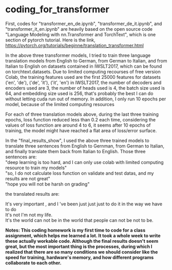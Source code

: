 # coding_for_transformer
First, codes for "transformer_en_de.ipynb", "transformer_de_it.ipynb", and "transformer_it_en.ipynb" are heavily based on the open source code "Language Modeling with nn.Transformer and TorchText", which is one section of pytorch tutorial. Here is the link, https://pytorch.org/tutorials/beginne/translation_transformer.html
<br/>

In the above three transformer models, I tried to train three language translation models from English to German, from German to Italian, and from Italian to English on datasets contained in IWSLT2017, which can be found on torchtext.datasets. Due to limited computing recourses of free version Colab, the training features used are the first 25000 features for datasets ('en', 'de'), ('de', 'it'), ('it', 'en') in IWSLT2017, the number of decoders and encoders used are 3, the number of heads used is 4, the batch size used is 64, and embedding size used is 256, that's probably the best I can do without letting cuda run out of memory. In addition, I only run 10 epochs per model, because of the limited computing resources 
<br/>

For each of three translation models above, during the last three training epochs, loss function reduced less than 0.2 each time, considering the values of loss function are around 4 to 6, it seems after 10 epochs of training, the model might have reached a flat area of loss/error surface. 
<br/>

In the "final_results_show", I used the above three trained models to translate three sentences from English to Gernman, from German to Italian, and finally translate them back from Italian to English. Those three sentences are: <br/>
"deep learning is too hard, and I can only use colab with limited computing resource to train my models" <br/>
"so, I do not calculate loss function on validate and test datas, and my results are not great" <br/>
"hope you will not be harsh on grading" <br/>

the translated results are:<br/>

It's very important , and I 've been just just just to do it in the way we have to do <br/>
It's not I'm not my life.<br/>
It's the world can not be in the world that people can not be not to be. <br/>

**Notes: This coding homework is my first time to code for a class assignment, which helps me learned a lot. It took a whole week to write these actually workable code. Although the final results doesn't seem great, but the most important thing is the processes, during which I realized that there are so many conditions we should consider like the speed for training, hardware's memory, and how different programs collaborate to each other.**
